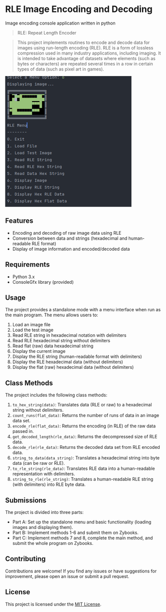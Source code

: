 # RLE Image Encoding and Decoding
Image encoding console application written in python

> RLE: Repeat Length Encoder

> This project implements routines to encode and decode data for images using run-length encoding (RLE). RLE is a form of lossless compression used in many industry applications, including imaging. It is intended to take advantage of datasets where elements (such as bytes or characters) are repeated several times in a row in certain types of data (such as pixel art in games).

![screenshot](./other/screenshot.png)

## Features

- Encoding and decoding of raw image data using RLE
- Conversion between data and strings (hexadecimal and human-readable RLE format)
- Display of image information and encoded/decoded data

## Requirements

- Python 3.x
- ConsoleGfx library (provided)

## Usage

The project provides a standalone mode with a menu interface when run as the main program. The menu allows users to:

1. Load an image file
2. Load the test image
3. Read RLE string in hexadecimal notation with delimiters
4. Read RLE hexadecimal string without delimiters
5. Read flat (raw) data hexadecimal string
6. Display the current image
7. Display the RLE string (human-readable format with delimiters)
8. Display the RLE hexadecimal data (without delimiters)
9. Display the flat (raw) hexadecimal data (without delimiters)

## Class Methods

The project includes the following class methods:

1. `to_hex_string(data)`: Translates data (RLE or raw) to a hexadecimal string without delimiters.
2. `count_runs(flat_data)`: Returns the number of runs of data in an image data set.
3. `encode_rle(flat_data)`: Returns the encoding (in RLE) of the raw data passed in.
4. `get_decoded_length(rle_data)`: Returns the decompressed size of RLE data.
5. `decode_rle(rle_data)`: Returns the decoded data set from RLE encoded data.
6. `string_to_data(data_string)`: Translates a hexadecimal string into byte data (can be raw or RLE).
7. `to_rle_string(rle_data)`: Translates RLE data into a human-readable representation with delimiters.
8. `string_to_rle(rle_string)`: Translates a human-readable RLE string (with delimiters) into RLE byte data.

## Submissions

The project is divided into three parts:

- Part A: Set up the standalone menu and basic functionality (loading images and displaying them).
- Part B: Implement methods 1-6 and submit them on Zybooks.
- Part C: Implement methods 7 and 8, complete the main method, and submit the whole program on Zybooks.

## Contributing

Contributions are welcome! If you find any issues or have suggestions for improvement, please open an issue or submit a pull request.

## License

This project is licensed under the [MIT License](LICENSE).
